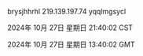 brysjhhrhl 219.139.197.74 yqqlmgsycl

2024年 10月 27日 星期日 21:40:02 CST

2024年 10月 27日 星期日 13:40:02 GMT
